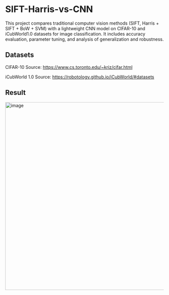 # SIFT-Harris-vs-CNN
This project compares traditional computer vision methods (SIFT, Harris + SIFT + BoW + SVM) with a lightweight CNN model on CIFAR-10 and iCubWorld1.0 datasets for image classification. It includes accuracy evaluation, parameter tuning, and analysis of generalization and robustness.
## Datasets
CIFAR-10
Source: https://www.cs.toronto.edu/~kriz/cifar.html

iCubWorld 1.0
Source: https://robotology.github.io/iCubWorld/#datasets

## Result
<img width="598" alt="image" src="https://github.com/user-attachments/assets/4ca83a6d-fbf8-4e31-8f08-ff79b7155b9a" />
